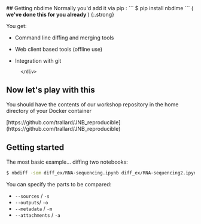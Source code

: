 <section >
    <div class="grid-wrapper">
        <div class="content">
            ## Getting nbdime
Normally you'd add it via pip :
```
$ pip install nbdime
```
( <strong> we've done this for you already </strong>)
{:.strong}

You get:
- Command line diffing and merging tools
- Web client based tools (offline use)
- Integration with git

        </div>
    </div>
</section>




## Now let's play with this
You should have the contents of our workshop repository in the home directory of your Docker container

<p class= "fragment grow"> [https://github.com/trallard/JNB_reproducible](https://github.com/trallard/JNB_reproducible)
</p>



## Getting started
The most basic example...
diffing two notebooks:
```bash
$ nbdiff -som diff_ex/RNA-sequencing.ipynb diff_ex/RNA-sequencing2.ipynb
```
You can specify the parts to be compared:
- `--sources` / `-s`
- `--outputs`/ `-o`
- `--metadata` / `-m`
- `--attachments` / `-a`